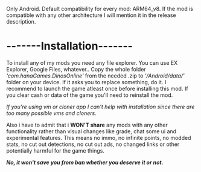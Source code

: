 Only Android.
Default compatibility for every mod: ARM64_v8. If the mod is compatible with any other architecture I will mention it in the release description.

# -------Installation-------

To install any of my mods you need any file explorer. You can use EX Explorer, Google Files, whatever..
Copy the whole folder *'com.hanaGames.DinosOnline'* from the needed .zip to *'/Android/data/'* folder on your device. If it asks you to replace something, do it.
I recommend to launch the game atleast once before installing this mod. If you clear cash or data of the game you'll need to reinstall the mod.

*If you're using vm or cloner app I can't help with installation since there are too many possible vms and cloners.*

Also i have to admit that i **WON'T share** any mods with any other functionality rather than visual changes like grade, chat some ui and experimental features. This means no immo, no infinite points, no modded stats, no cut out detections, no cut out ads, no changed links or other potentially harmful for the game things.

***No, it won't save you from ban whether you deserve it or not.***
